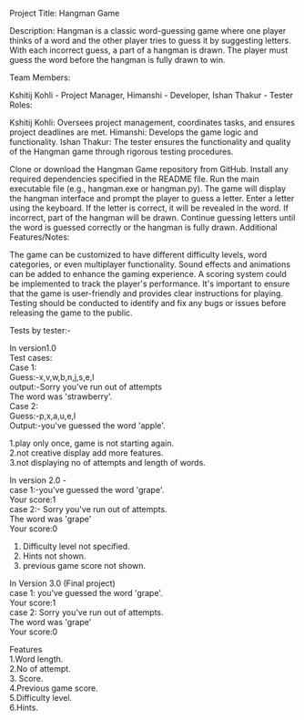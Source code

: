 Project Title: Hangman Game

Description:
Hangman is a classic word-guessing game where one player thinks of a word and the other player tries to guess it by suggesting letters. With each incorrect guess, a part of a hangman is drawn. The player must guess the word before the hangman is fully drawn to win.

Team Members:

Kshitij Kohli - Project Manager,
Himanshi - Developer,
Ishan Thakur - Tester
Roles:

Kshitij Kohli: Oversees project management, coordinates tasks, and ensures project deadlines are met.
Himanshi: Develops the game logic and functionality.
Ishan Thakur: The tester ensures the functionality and quality of the Hangman game through rigorous testing procedures.

Clone or download the Hangman Game repository from GitHub.
Install any required dependencies specified in the README file.
Run the main executable file (e.g., hangman.exe or hangman.py).
The game will display the hangman interface and prompt the player to guess a letter.
Enter a letter using the keyboard.
If the letter is correct, it will be revealed in the word. If incorrect, part of the hangman will be drawn.
Continue guessing letters until the word is guessed correctly or the hangman is fully drawn.
Additional Features/Notes:

The game can be customized to have different difficulty levels, word categories, or even multiplayer functionality.
Sound effects and animations can be added to enhance the gaming experience.
A scoring system could be implemented to track the player's performance.
It's important to ensure that the game is user-friendly and provides clear instructions for playing.
Testing should be conducted to identify and fix any bugs or issues before releasing the game to the public.


Tests by tester:-<br /> 

In version1.0 <br /> 
Test cases:<br /> 
Case 1:<br /> 
Guess:-x,v,w,b,n,j,s,e,l<br /> 
output:-Sorry you've run out of attempts<br /> 
       The word was 'strawberry'.<br /> 
Case 2:<br /> 
Guess:-p,x,a,u,e,l<br /> 
Output:-you've guessed the word 'apple'.<br /> 

1.play only once, game is not starting again.<br /> 
2.not creative display add more features.<br /> 
3.not displaying no of attempts  and length of words.<br /> 

In  version 2.0 -<br /> 
case 1:-you've guessed the word 'grape'.<br /> 
 Your score:1<br /> 
case 2:- Sorry you've run out of attempts.<br /> 
        The word was 'grape'<br /> 
        Your score:0<br /> 
1. Difficulty level not specified.<br /> 
2. Hints not shown.<br /> 
3. previous game score not shown.<br /> 

In Version 3.0 (Final project)<br /> 
case 1: you've guessed the word 'grape'.<br /> 
 Your score:1<br /> 
case 2: Sorry you've run out of attempts.<br /> 
        The word was 'grape'<br /> 
        Your score:0<br /> 
 
Features<br /> 
1.Word length.<br /> 
2.No of attempt.<br /> 
3. Score.<br /> 
4.Previous game score.<br /> 
5.Difficulty level.<br /> 
6.Hints.<br /> 
   



